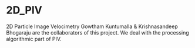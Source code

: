 # 2D_PIV
2D Particle Image Velocimetry
Gowtham Kuntumalla & Krishnasandeep Bhogaraju are the collaborators of this project.
We deal with the processing algorithmic part of PIV.
